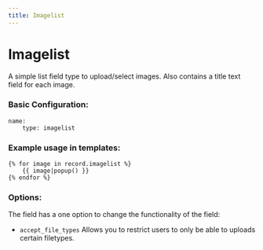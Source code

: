 ```yaml
---
title: Imagelist
---
```

Imagelist
=========

A simple list field type to upload/select images. Also contains a title text
field for each image.

### Basic Configuration:

```
name:
    type: imagelist
```

### Example usage in templates:

```
{% for image in record.imagelist %}
    {{ image|popup() }}
{% endfor %}
```

### Options:

The field has a one option to change the functionality of the field:

* `accept_file_types` Allows you to restrict users to only be able to uploads
  certain filetypes.
